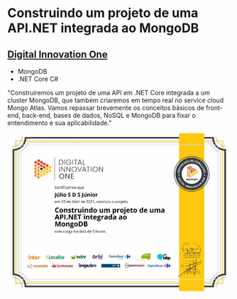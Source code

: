 # Construindo um projeto de uma API.NET integrada ao MongoDB
## [Digital Innovation One](https://web.digitalinnovation.one/)

* MongoDB
* .NET Core C#

"Construiremos um projeto de uma API em .NET Core integrada a um cluster MongoDB, que também criaremos em tempo real no service cloud Mongo Atlas. Vamos repassar brevemente os conceitos básicos de front-end, back-end, bases de dados, NoSQL e MongoDB para fixar o entendimento e sua aplicabilidade."

![Meu Certificado](certificate/certificate.jpg)